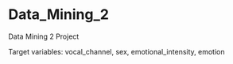 # Data_Mining_2
Data Mining 2 Project

Target variables: vocal_channel, sex, emotional_intensity, emotion
